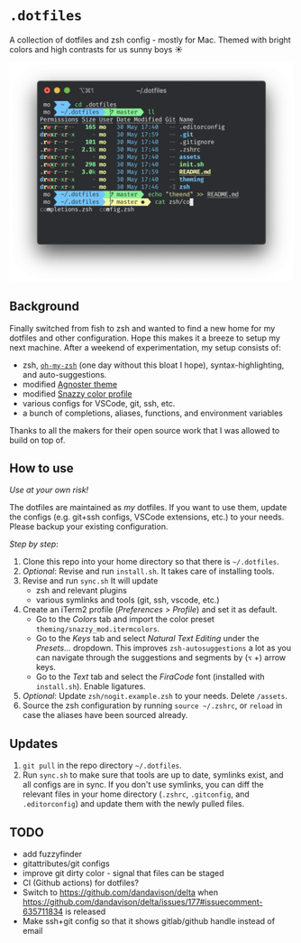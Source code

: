 # `.dotfiles`

A collection of dotfiles and zsh config - mostly for Mac. Themed with bright colors and high contrasts for us sunny boys ☀️

![screenshot](assets/screenshot.png)

## Background

Finally switched from fish to zsh and wanted to find a new home for my dotfiles and other configuration. Hope this makes it a breeze to setup my next machine. After a weekend of experimentation, my setup consists of:

- zsh, [`oh-my-zsh`](https://github.com/ohmyzsh/ohmyzsh) (one day without this bloat I hope), syntax-highlighting, and auto-suggestions.
- modified [Agnoster theme](https://github.com/agnoster/agnoster-zsh-theme)
- modified [Snazzy color profile](https://github.com/sindresorhus/iterm2-snazzy)
- various configs for VSCode, git, ssh, etc.
- a bunch of completions, aliases, functions, and environment variables

Thanks to all the makers for their open source work that I was allowed to build on top of.

## How to use

_Use at your own risk!_

The dotfiles are maintained as _my_ dotfiles. If you want to use them, update the configs (e.g. git+ssh configs, VSCode extensions, etc.) to your needs. Please backup your existing configuration.

*Step by step*:
1. Clone this repo into your home directory so that there is `~/.dotfiles`.
1. _Optional_: Revise and run `install.sh`. It takes care of installing tools.
1. Revise and run `sync.sh` It will update
   - zsh and relevant plugins
   - various symlinks and tools (git, ssh, vscode, etc.)
1. Create an iTerm2 profile (_Preferences > Profile_) and set it as default.
   - Go to the _Colors_ tab and import the color preset `theming/snazzy_mod.itermcolors`.
   - Go to the _Keys_ tab and select _Natural Text Editing_ under the _Presets..._ dropdown. This improves `zsh-autosuggestions` a lot as you can navigate through the suggestions and segments by (`⌥` +) arrow keys.
   - Go to the _Text_ tab and select the _FiraCode_ font (installed with `install.sh`). Enable ligatures.
1. _Optional_: Update `zsh/nogit.example.zsh` to your needs. Delete `/assets`.
1. Source the zsh configuration by running `source ~/.zshrc`, or `reload` in case the aliases have been sourced already.

## Updates

1. `git pull` in the repo directory `~/.dotfiles`.
2. Run `sync.sh` to make sure that tools are up to date, symlinks exist, and all configs are in sync. If you don't use symlinks, you can diff the relevant files in your home directory (`.zshrc`, `.gitconfig`, and `.editorconfig`) and update them with the newly pulled files.



## TODO

- add fuzzyfinder
- gitattributes/git configs
- improve git dirty color - signal that files can be staged
- CI (Github actions) for dotfiles?
- Switch to https://github.com/dandavison/delta when https://github.com/dandavison/delta/issues/177#issuecomment-635711834 is released
- Make ssh+git config so that it shows gitlab/github handle instead of email
